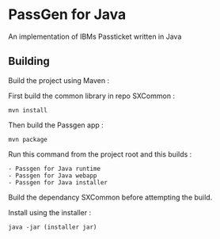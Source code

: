 # PassGen for Java 
An implementation of IBMs Passticket written in Java

## Building
Build the project using Maven :

First build the common library in repo SXCommon :

    mvn install

Then build the Passgen app :

	mvn package

Run this command from the project root and this builds :

    - Passgen for Java runtime 
    - Passgen for Java webapp
    - Passgen for Java installer

Build the dependancy SXCommon before attempting the build.

Install using the installer :

    java -jar (installer jar)
